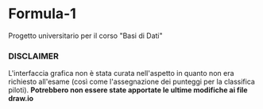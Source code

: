 # Formula-1
Progetto universitario per il corso "Basi di Dati"

### DISCLAIMER
L'interfaccia grafica non è stata curata nell'aspetto in quanto non era richiesto all'esame (così come l'assegnazione dei punteggi per la classifica piloti).
**Potrebbero non essere state apportate le ultime modifiche ai file draw.io**
